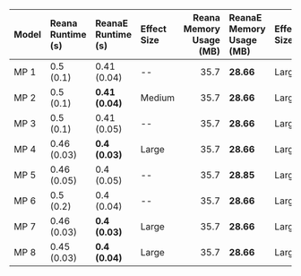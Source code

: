 | Model   | Reana Runtime (s)   | ReanaE Runtime (s)   | Effect Size   |   Reana Memory Usage (MB) | ReanaE Memory Usage (MB)   | Effect Size   |
|:--------|:--------------------|:---------------------|:--------------|--------------------------:|:---------------------------|:--------------|
| MP 1    | 0.5 (0.1)           | 0.41 (0.04)          | --            |                      35.7 | **28.66**                  | Large         |
| MP 2    | 0.5 (0.1)           | **0.41 (0.04)**      | Medium        |                      35.7 | **28.66**                  | Large         |
| MP 3    | 0.5 (0.1)           | 0.41 (0.05)          | --            |                      35.7 | **28.66**                  | Large         |
| MP 4    | 0.46 (0.03)         | **0.4 (0.03)**       | Large         |                      35.7 | **28.66**                  | Large         |
| MP 5    | 0.46 (0.05)         | 0.4 (0.05)           | --            |                      35.7 | **28.85**                  | Large         |
| MP 6    | 0.5 (0.2)           | 0.4 (0.04)           | --            |                      35.7 | **28.66**                  | Large         |
| MP 7    | 0.46 (0.03)         | **0.4 (0.03)**       | Large         |                      35.7 | **28.66**                  | Large         |
| MP 8    | 0.45 (0.03)         | **0.4 (0.04)**       | Large         |                      35.7 | **28.66**                  | Large         |